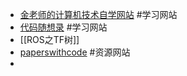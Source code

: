 - [金老师的计算机技术自学网站](https://jinxuliang.com/) #学习网站
- [代码随想录](https://www.programmercarl.com/) #学习网站
- [[ROS之TF树]]
- [paperswithcode](https://paperswithcode.com/) #资源网站
-